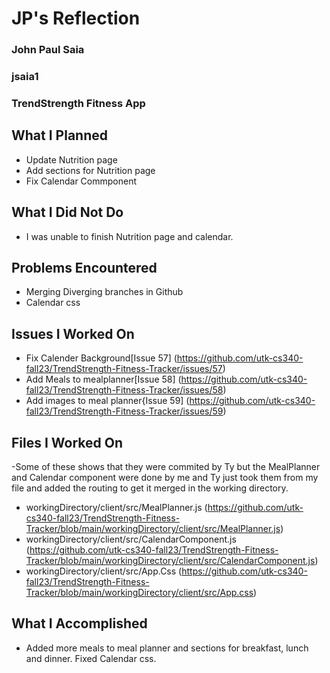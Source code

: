 # JP's Reflection
### John Paul Saia
### jsaia1
### TrendStrength Fitness App

## What I Planned

- Update Nutrition page
- Add sections for Nutrition page
- Fix Calendar Commponent
  
## What I Did Not Do

- I was unable to finish Nutrition page and calendar. 

## Problems Encountered

- Merging Diverging branches in Github
- Calendar css 

## Issues I Worked On

- Fix Calender Background[Issue 57] (https://github.com/utk-cs340-fall23/TrendStrength-Fitness-Tracker/issues/57)
- Add Meals to mealplanner[Issue 58] (https://github.com/utk-cs340-fall23/TrendStrength-Fitness-Tracker/issues/58)
- Add images to meal planner{Issue 59] (https://github.com/utk-cs340-fall23/TrendStrength-Fitness-Tracker/issues/59)

## Files I Worked On
-Some of these shows that they were commited by Ty but the MealPlanner and Calendar component were done by me and Ty just took them from my file and added the routing to get it merged in the working directory. 
- workingDirectory/client/src/MealPlanner.js (https://github.com/utk-cs340-fall23/TrendStrength-Fitness-Tracker/blob/main/workingDirectory/client/src/MealPlanner.js) 
- workingDirectory/client/src/CalendarComponent.js (https://github.com/utk-cs340-fall23/TrendStrength-Fitness-Tracker/blob/main/workingDirectory/client/src/CalendarComponent.js)
- workingDirectory/client/src/App.Css (https://github.com/utk-cs340-fall23/TrendStrength-Fitness-Tracker/blob/main/workingDirectory/client/src/App.css)


## What I Accomplished
-   Added more meals to meal planner and sections for breakfast, lunch and dinner. Fixed Calendar css.
